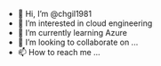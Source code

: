 - 👋 Hi, I’m @chgil1981
- 👀 I’m interested in cloud engineering
- 🌱 I’m currently learning Azure
- 💞️ I’m looking to collaborate on ...
- 📫 How to reach me ...

<!---
chgil1981/chgil1981 is a ✨ special ✨ repository because its `README.md` (this file) appears on your GitHub profile.
You can click the Preview link to take a look at your changes.
--->
